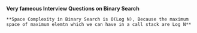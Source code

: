 **Very fameous Interview Questions on Binary Search**


```
**Space Complexity in Binary Search is O(Log N), Because the maximum space of maximum elemtn which we can have in a call stack are Log N**
```

